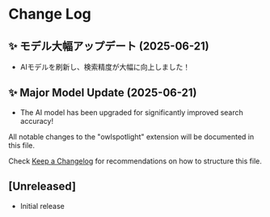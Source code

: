 # Change Log

## ✨ モデル大幅アップデート (2025-06-21)
- AIモデルを刷新し、検索精度が大幅に向上しました！

## ✨ Major Model Update (2025-06-21)
- The AI model has been upgraded for significantly improved search accuracy!

All notable changes to the "owlspotlight" extension will be documented in this file.

Check [Keep a Changelog](http://keepachangelog.com/) for recommendations on how to structure this file.

## [Unreleased]

- Initial release